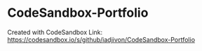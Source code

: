 # CodeSandbox-Portfolio
Created with CodeSandbox
Link: https://codesandbox.io/s/github/iadjivon/CodeSandbox-Portfolio
